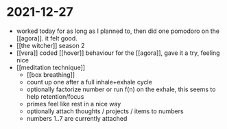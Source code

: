 # 2021-12-27

- worked today for as long as I planned to, then did one pomodoro on the [[agora]]. it felt good.
- [[the witcher]] season 2
- [[vera]] coded [[hover]] behaviour for the [[agora]], gave it a try, feeling nice
- [[meditation technique]]
  - [[box breathing]]
  - count up one after a full inhale+exhale cycle
  - optionally factorize number or run f(n) on the exhale, this seems to help retention/focus
  - primes feel like rest in a nice way
  - optionally attach thoughts / projects / items to numbers
  - numbers 1..7 are currently attached